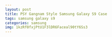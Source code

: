 ```yaml
---
layout: post
title: PSY Gangnam Style Samsung Galaxy S9 Case
tags: samsung galaxy s9
categories: samsung
img: 1kzRf0fxjPtU1F3lDR6Faceal90tY6Ss3
---
```

